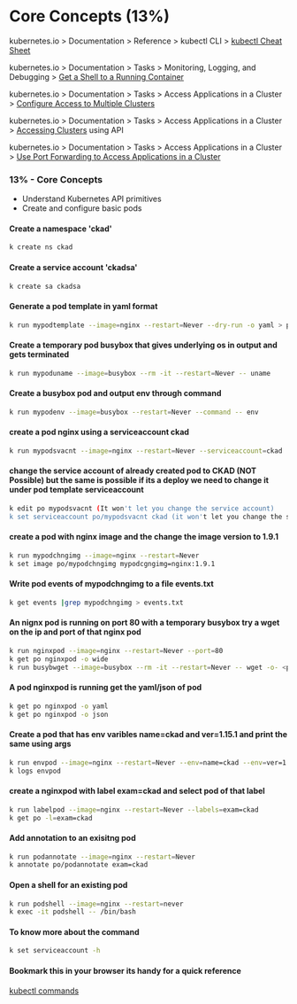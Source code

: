# Core Concepts (13%)

kubernetes.io > Documentation > Reference > kubectl CLI > [kubectl Cheat Sheet](https://kubernetes.io/docs/reference/kubectl/cheatsheet/)

kubernetes.io > Documentation > Tasks > Monitoring, Logging, and Debugging > [Get a Shell to a Running Container](https://kubernetes.io/docs/tasks/debug-application-cluster/get-shell-running-container/)

kubernetes.io > Documentation > Tasks > Access Applications in a Cluster > [Configure Access to Multiple Clusters](https://kubernetes.io/docs/tasks/access-application-cluster/configure-access-multiple-clusters/)

kubernetes.io > Documentation > Tasks > Access Applications in a Cluster > [Accessing Clusters](https://kubernetes.io/docs/tasks/access-application-cluster/access-cluster/) using API

kubernetes.io > Documentation > Tasks > Access Applications in a Cluster > [Use Port Forwarding to Access Applications in a Cluster](https://kubernetes.io/docs/tasks/access-application-cluster/port-forward-access-application-cluster/)


### 13% - Core Concepts
* Understand Kubernetes API primitives
* Create and configure basic pods

#### Create a namespace 'ckad'
```bash
k create ns ckad
```
#### Create a service account 'ckadsa' 
```bash
k create sa ckadsa
```
#### Generate a pod template in yaml format
```bash
k run mypodtemplate --image=nginx --restart=Never --dry-run -o yaml > pod.yaml
```
#### Create a temporary pod busybox that gives underlying os in output and gets terminated
```bash
k run mypoduname --image=busybox --rm -it --restart=Never -- uname
```
#### Create a busybox pod and output env through command
```bash
k run mypodenv --image=busybox --restart=Never --command -- env  
```
#### create a pod nginx using a serviceaccount ckad
```bash
k run mypodsvacnt --image=nginx --restart=Never --serviceaccount=ckad 
```
#### change the service account of already created pod to CKAD  (NOT Possible) but the same is possible if its a deploy we need to change it under pod template serviceaccount
```bash
k edit po mypodsvacnt (It won't let you change the service account)
k set serviceaccount po/mypodsvacnt ckad (it won't let you change the service account)
```
#### create a pod with nginx image and the change the image version to 1.9.1
```bash
k run mypodchngimg --image=nginx --restart=Never 
k set image po/mypodchngimg mypodcgngimg=nginx:1.9.1
```
#### Write pod events of mypodchngimg to a file events.txt 
```bash
k get events |grep mypodchngimg > events.txt
```
#### An nignx pod is running on port 80 with a temporary busybox try a wget on the ip and port of that nginx pod 
```bash
k run nginxpod --image=nginx --restart=Never --port=80 
k get po nginxpod -o wide 
k run busybwget --image=busybox --rm -it --restart=Never -- wget -o- <podip>:80

```
#### A pod nginxpod is running get the yaml/json of pod
```bash
k get po nginxpod -o yaml 
k get po nginxpod -o json
``` 
#### Create a pod that has env varibles name=ckad and ver=1.15.1 and print the same using args 
```bash
k run envpod --image=nginx --restart=Never --env=name=ckad --env=ver=1.15.1 -- env
k logs envpod
```
#### create a nginxpod with label exam=ckad and select pod of that label 
```bash
k run labelpod --image=nginx --restart=Never --labels=exam=ckad
k get po -l=exam=ckad 
```
#### Add annotation to an exisitng pod 
```bash
k run podannotate --image=nginx --restart=Never 
k annotate po/podannotate exam=ckad
```
#### Open a shell for an existing pod 
```bash
k run podshell --image=nginx --restart=never
k exec -it podshell -- /bin/bash 
```
#### To know more about the command 
```bash
k set serviceaccount -h 
```
#### Bookmark this in your browser its handy for a quick reference 
[kubectl commands](https://kubernetes.io/docs/reference/generated/kubectl/kubectl-commands)



```

```
